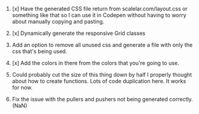 1. [x] Have the generated CSS file return from scalelar.com/layout.css or something like that so I can use it in Codepen without having to worry about manually copying and pasting.

2. [x] Dynamically generate the responsive Grid classes

3. Add an option to remove all unused css and generate a file with only the css that's being used.

4. [x] Add the colors in there from the colors that you're going to use.

5. Could probably cut the size of this thing down by half I properly thought about how to create functions. Lots of code duplication here. It works for now.

6. Fix the issue with the pullers and pushers not being generated correctly. (NaN)
